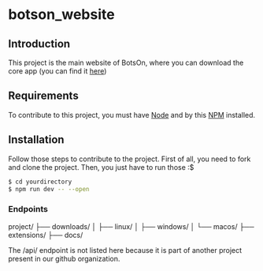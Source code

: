 # botson_website

## Introduction
This project is the main website of BotsOn, where you can download the core app (you can find it [here](https://github.com/BotsOn-app/Desktop))

## Requirements
To contribute to this project, you must have [Node](https://nodejs.org/en/) and by this [NPM](https://www.npmjs.com/) installed.

## Installation
Follow those steps to contribute to the project.
First of all, you need to fork and clone the project.
Then, you just have to run those :$
```bash
$ cd yourdirectory
$ npm run dev -- --open 
```

### Endpoints
project/
├── downloads/
│   ├── linux/
│   ├── windows/
│   └── macos/
├── extensions/
├── docs/

The /api/ endpoint is not listed here because it is part of another project present in our github organization.
